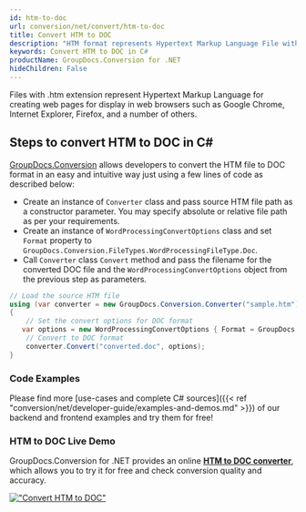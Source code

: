 ```yaml
---
id: htm-to-doc
url: conversion/net/convert/htm-to-doc
title: Convert HTM to DOC
description: "HTM format represents Hypertext Markup Language File with .htm extension. Learn how to convert HTM to DOC file programmatically in C# language using GroupDocs.Conversion for .NET library."
keywords: Convert HTM to DOC in C#
productName: GroupDocs.Conversion for .NET
hideChildren: False
---
```


Files with .htm extension represent Hypertext Markup Language for creating web pages for display in web browsers such as Google Chrome, Internet Explorer, Firefox, and a number of others.

## Steps to convert HTM to DOC in C#

[GroupDocs.Conversion](https://products.groupdocs.com/conversion/net) allows developers to convert the HTM file to DOC format in an easy and intuitive way just using a few lines of code as described below:

* Create an instance of `Converter` class and pass source HTM file path as a constructor parameter. You may specify absolute or relative file path as per your requirements. 
* Create an instance of `WordProcessingConvertOptions` class and set `Format` property to `GroupDocs.Conversion.FileTypes.WordProcessingFileType.Doc`.
* Call `Converter` class `Convert` method and pass the filename for the converted DOC file and the `WordProcessingConvertOptions` object from the previous step as parameters.

```csharp
// Load the source HTM file
using (var converter = new GroupDocs.Conversion.Converter("sample.htm"))
{
    // Set the convert options for DOC format
   var options = new WordProcessingConvertOptions { Format = GroupDocs.Conversion.FileTypes.WordProcessingFileType.Doc };
    // Convert to DOC format
    converter.Convert("converted.doc", options);
}
```

### Code Examples

Please find more [use-cases and complete C# sources]({{< ref "conversion/net/developer-guide/examples-and-demos.md" >}}) of our backend and frontend examples and try them for free!

### HTM to DOC Live Demo

GroupDocs.Conversion for .NET provides an online [**HTM to DOC converter**](https://products.groupdocs.app/conversion/htm-to-doc), which allows you to try it for free and check conversion quality and accuracy.

[!["Convert HTM to DOC"](conversion/net/images/convert-to-doc/convert-htm-to-doc.png)](https://products.groupdocs.app/conversion/htm-to-doc)